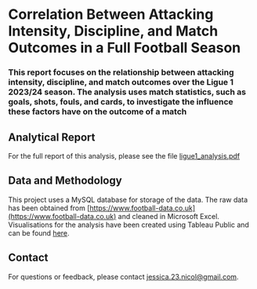 # Correlation Between Attacking Intensity, Discipline, and Match Outcomes in a Full Football Season
### This report focuses on the relationship between attacking intensity, discipline, and match outcomes over the Ligue 1 2023/24 season. The analysis uses match statistics, such as goals, shots, fouls, and cards, to investigate the influence these factors have on the outcome of a match

## Analytical Report
For the full report of this analysis, please see the file [ligue1_analysis.pdf](ligue1_analysis.pdf)

## Data and Methodology
This project uses a MySQL database for storage of the data. The raw data has been obtained from [https://www.football-data.co.uk](https://www.football-data.co.uk) and cleaned in Microsoft Excel. Visualisations for the analysis have been created using Tableau Public and can be found [here](https://public.tableau.com/views/Ligue1Analysis/AttackingVisualisations?:language=en-GB&:sid=&:redirect=auth&:display_count=n&:origin=viz_share_link).

## Contact
For questions or feedback, please contact [jessica.23.nicol@gmail.com](mailto:jessica.23.nicol@gmail.com).
